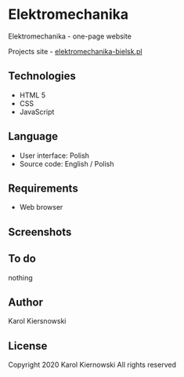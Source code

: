 Elektromechanika
================

Elektromechanika - one-page website

Projects site - [elektromechanika-bielsk.pl](http://elektromechanika-bielsk.pl)

Technologies
------------
* HTML 5
* CSS
* JavaScript

Language
--------
* User interface: Polish
* Source code: English / Polish

Requirements
------------
* Web browser

Screenshots
-----------

To do
-----
nothing

Author
------
Karol Kiersnowski

License
-------
Copyright 2020 Karol Kiernowski All rights reserved

